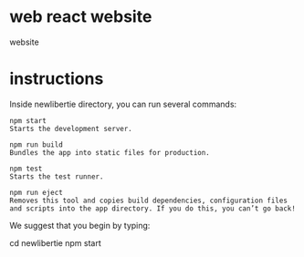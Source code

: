 # web react website
website

# instructions

Inside newlibertie directory, you can run several commands:

    npm start
    Starts the development server.

    npm run build
    Bundles the app into static files for production.

    npm test
    Starts the test runner.

    npm run eject
    Removes this tool and copies build dependencies, configuration files
    and scripts into the app directory. If you do this, you can’t go back!

We suggest that you begin by typing:

  cd newlibertie
  npm start

